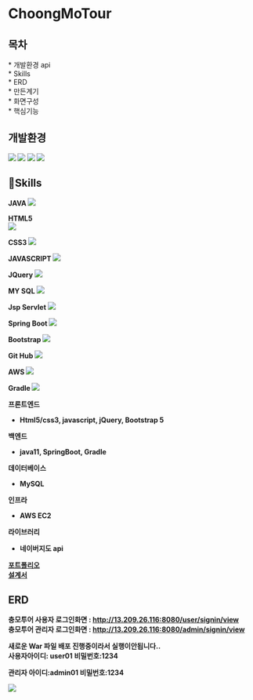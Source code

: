 # ChoongMoTour

<h2><b>목차</b></h2>
<div class="text-center">
  * 개발환경 api<br>
  * Skills<br>
  * ERD<br>
  * 만든계기<br>
  * 화면구성<br>
  * 핵심기능<br>
</div>



<h2><b>개발환경<b></h2>
<div class="text-center">
  
<img src="https://img.shields.io/badge/Spring-6DB33F?style=flat-square&logo=Spring&logoColor=black"/>
<img src="https://img.shields.io/badge/MySQL-4479A1?style=flat-square&logo=MySQL&logoColor=white"/>
<img src="https://img.shields.io/badge/sourcetree-0052CC?style=flat-square&logo=sourcetree&logoColor=black"/>
<img src="https://img.shields.io/badge/intellijidea-000000?style=flat-square&logo=intellijidea&logoColor=white"/> 
  
</div>
   
<h2>💪<b>Skills</b></h2>

 <div class="text-center">
 JAVA
 <img src="https://img.shields.io/badge/JAVA-4479A1?style=flat-square&logo=JAVA&logoColor=white"/>
  
 HTML5  
<img src="https://img.shields.io/badge/HTML5-E34F26?style=flat-square&logo=HTML5&logoColor=white"/>
 
 CSS3
 <img src="https://img.shields.io/badge/CSS3-1572B6?style=flat-square&logo=CSS3&logoColor=white"/>
  
JAVASCRIPT 
<img src="https://img.shields.io/badge/JavaScript-F7DF1E?style=flat-square&logo=JavaScript&logoColor=white"/>
  
JQuery
<img src="https://img.shields.io/badge/jQuery-0769AD?style=flat-square&logo=jQuery&logoColor=white"/>
  
MY SQL
<img src="https://img.shields.io/badge/MySQL-4479A1?style=flat-square&logo=MySQL&logoColor=white"/>
  
Jsp Servlet
<img src="https://img.shields.io/badge/JSP Servlet-232F3E?style=flat-square&logo=JSP Servlet&logoColor=white"/>
  
Spring Boot
<img src="https://img.shields.io/badge/Spring Boot-6DB33F?style=flat-square&logo=Spring Boot&logoColor=white"/>
  
Bootstrap
<img src="https://img.shields.io/badge/Bootstrap-7952B3?style=flat-square&logo=Bootstrap&logoColor=white"/>

Git Hub
<img src="https://img.shields.io/badge/GitHub-181717?style=flat-square&logo=GitHub&logoColor=white"/>
  
AWS
<img src="https://img.shields.io/badge/aws-232F3E?style=flat-square&logo=amazonwebservices&logoColor=white"/>

Gradle
<img src="https://img.shields.io/badge/Gradle-02303A?style=flat-square&logo=Gradle&logoColor=white"/>


프론트엔드 <br>
  * Html5/css3, javascript, jQuery, Bootstrap 5 <br>
  
  백엔드 <br> 
   * java11, SpringBoot, Gradle <br>
   
  데이터베이스 <br>
  * MySQL <br>
  
  인프라 <br>
  * AWS EC2<br>
  
  라이브러리 <br>
  * 네이버지도 api<br>

<a href="https://www.miricanvas.com/v/118g5f1">포트폴리오</a>  
<a href="https://docs.google.com/spreadsheets/d/1ulS-dG7vU--vupX4izbBoyuIOq97HsWBosX10JA7HQY/edit?gid=0#gid=0">설계서</a>
</div>

<h2><b>ERD</b></h2>
<div class="text-center">

</div>

충모투어 사용자 로그인화면 : http://13.209.26.116:8080/user/signin/view<br>
충모투어 관리자 로그인화면 : http://13.209.26.116:8080/admin/signin/view
<div class="">새로운 War 파일 배포 진행중이라서 실행이안됩니다..</div>
사용자아이디: user01 
비밀번호:1234

관리자 아이디:admin01
비밀번호:1234


<div class=""><img src ="https://img1.daumcdn.net/thumb/R1280x0/?scode=mtistory2&fname=https%3A%2F%2Fblog.kakaocdn.net%2Fdn%2FbCOBAp%2FbtsnjbeuWCp%2Fewmvs6ohpsUkmgESBy0Qx1%2Fimg.png"/> </div>



